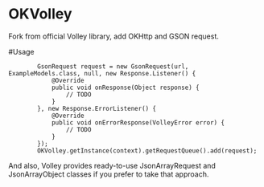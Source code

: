 OKVolley
==========
Fork from official Volley library, add OKHttp and GSON request.

#Usage
```
        GsonRequest request = new GsonRequest(url, ExampleModels.class, null, new Response.Listener() {
            @Override
            public void onResponse(Object response) {
                // TODO
            }
        }, new Response.ErrorListener() {
            @Override
            public void onErrorResponse(VolleyError error) {
                // TODO
            }
        });
        OKVolley.getInstance(context).getRequestQueue().add(request);
```
And also, Volley provides ready-to-use JsonArrayRequest and JsonArrayObject classes if you prefer to take that approach.